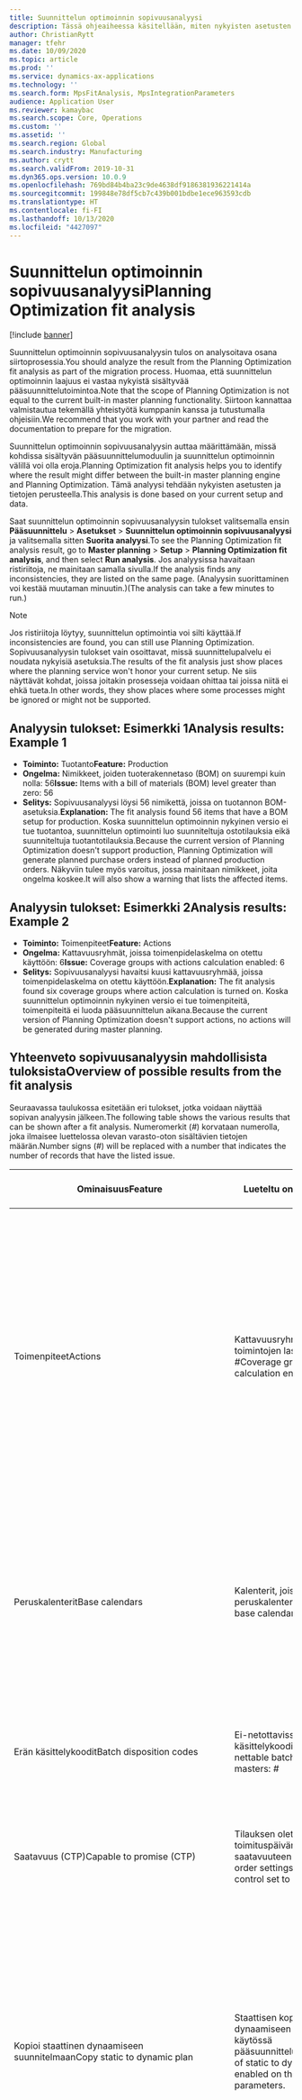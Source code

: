 ```yaml
---
title: Suunnittelun optimoinnin sopivuusanalyysi
description: Tässä ohjeaiheessa käsitellään, miten nykyisten asetusten ja tietojen yhteensopivuus suunnittelun optimointitoiminnon ominaisuuksien kanssa varmistetaan.
author: ChristianRytt
manager: tfehr
ms.date: 10/09/2020
ms.topic: article
ms.prod: ''
ms.service: dynamics-ax-applications
ms.technology: ''
ms.search.form: MpsFitAnalysis, MpsIntegrationParameters
audience: Application User
ms.reviewer: kamaybac
ms.search.scope: Core, Operations
ms.custom: ''
ms.assetid: ''
ms.search.region: Global
ms.search.industry: Manufacturing
ms.author: crytt
ms.search.validFrom: 2019-10-31
ms.dyn365.ops.version: 10.0.9
ms.openlocfilehash: 769bd84b4ba23c9de4638df9186381936221414a
ms.sourcegitcommit: 199848e78df5cb7c439b001bdbe1ece963593cdb
ms.translationtype: HT
ms.contentlocale: fi-FI
ms.lasthandoff: 10/13/2020
ms.locfileid: "4427097"
---
```

# <a name="planning-optimization-fit-analysis"></a><span data-ttu-id="97bdf-103">Suunnittelun optimoinnin sopivuusanalyysi</span><span class="sxs-lookup"><span data-stu-id="97bdf-103">Planning Optimization fit analysis</span></span>

[!include [banner](../../includes/banner.md)]

<span data-ttu-id="97bdf-104">Suunnittelun optimoinnin sopivuusanalyysin tulos on analysoitava osana siirtoprosessia.</span><span class="sxs-lookup"><span data-stu-id="97bdf-104">You should analyze the result from the Planning Optimization fit analysis as part of the migration process.</span></span> <span data-ttu-id="97bdf-105">Huomaa, että suunnittelun optimoinnin laajuus ei vastaa nykyistä sisältyvää pääsuunnittelutoimintoa.</span><span class="sxs-lookup"><span data-stu-id="97bdf-105">Note that the scope of Planning Optimization is not equal to the current built-in master planning functionality.</span></span> <span data-ttu-id="97bdf-106">Siirtoon kannattaa valmistautua tekemällä yhteistyötä kumppanin kanssa ja tutustumalla ohjeisiin.</span><span class="sxs-lookup"><span data-stu-id="97bdf-106">We recommend that you work with your partner and read the documentation to prepare for the migration.</span></span> 

<span data-ttu-id="97bdf-107">Suunnittelun optimoinnin sopivuusanalyysin auttaa määrittämään, missä kohdissa sisältyvän pääsuunnittelumoduulin ja suunnittelun optimoinnin välillä voi olla eroja.</span><span class="sxs-lookup"><span data-stu-id="97bdf-107">Planning Optimization fit analysis helps you to identify where the result might differ between the built-in master planning engine and Planning Optimization.</span></span> <span data-ttu-id="97bdf-108">Tämä analyysi tehdään nykyisten asetusten ja tietojen perusteella.</span><span class="sxs-lookup"><span data-stu-id="97bdf-108">This analysis is done based on your current setup and data.</span></span> 

<span data-ttu-id="97bdf-109">Saat suunnittelun optimoinnin sopivuusanalyysin tulokset valitsemalla ensin **Pääsuunnittelu** \> **Asetukset** \> **Suunnittelun optimoinnin sopivuusanalyysi** ja valitsemalla sitten **Suorita analyysi**.</span><span class="sxs-lookup"><span data-stu-id="97bdf-109">To see the Planning Optimization fit analysis result, go to **Master planning** \> **Setup** \> **Planning Optimization fit analysis**, and then select **Run analysis**.</span></span> <span data-ttu-id="97bdf-110">Jos analyysissa havaitaan ristiriitoja, ne mainitaan samalla sivulla.</span><span class="sxs-lookup"><span data-stu-id="97bdf-110">If the analysis finds any inconsistencies, they are listed on the same page.</span></span> <span data-ttu-id="97bdf-111">(Analyysin suorittaminen voi kestää muutaman minuutin.)</span><span class="sxs-lookup"><span data-stu-id="97bdf-111">(The analysis can take a few minutes to run.)</span></span>

> [!NOTE]
> <span data-ttu-id="97bdf-112">Jos ristiriitoja löytyy, suunnittelun optimointia voi silti käyttää.</span><span class="sxs-lookup"><span data-stu-id="97bdf-112">If inconsistencies are found, you can still use Planning Optimization.</span></span> <span data-ttu-id="97bdf-113">Sopivuusanalyysin tulokset vain osoittavat, missä suunnittelupalvelu ei noudata nykyisiä asetuksia.</span><span class="sxs-lookup"><span data-stu-id="97bdf-113">The results of the fit analysis just show places where the planning service won't honor your current setup.</span></span> <span data-ttu-id="97bdf-114">Ne siis näyttävät kohdat, joissa joitakin prosesseja voidaan ohittaa tai joissa niitä ei ehkä tueta.</span><span class="sxs-lookup"><span data-stu-id="97bdf-114">In other words, they show places where some processes might be ignored or might not be supported.</span></span>

## <a name="analysis-results-example-1"></a><span data-ttu-id="97bdf-115">Analyysin tulokset: Esimerkki 1</span><span class="sxs-lookup"><span data-stu-id="97bdf-115">Analysis results: Example 1</span></span>

- <span data-ttu-id="97bdf-116">**Toiminto:** Tuotanto</span><span class="sxs-lookup"><span data-stu-id="97bdf-116">**Feature:** Production</span></span>
- <span data-ttu-id="97bdf-117">**Ongelma:** Nimikkeet, joiden tuoterakennetaso (BOM) on suurempi kuin nolla: 56</span><span class="sxs-lookup"><span data-stu-id="97bdf-117">**Issue:** Items with a bill of materials (BOM) level greater than zero: 56</span></span>
- <span data-ttu-id="97bdf-118">**Selitys:** Sopivuusanalyysi löysi 56 nimikettä, joissa on tuotannon BOM-asetuksia.</span><span class="sxs-lookup"><span data-stu-id="97bdf-118">**Explanation:** The fit analysis found 56 items that have a BOM setup for production.</span></span> <span data-ttu-id="97bdf-119">Koska suunnittelun optimoinnin nykyinen versio ei tue tuotantoa, suunnittelun optimointi luo suunniteltuja ostotilauksia eikä suunniteltuja tuotantotilauksia.</span><span class="sxs-lookup"><span data-stu-id="97bdf-119">Because the current version of Planning Optimization doesn't support production, Planning Optimization will generate planned purchase orders instead of planned production orders.</span></span> <span data-ttu-id="97bdf-120">Näkyviin tulee myös varoitus, jossa mainitaan nimikkeet, joita ongelma koskee.</span><span class="sxs-lookup"><span data-stu-id="97bdf-120">It will also show a warning that lists the affected items.</span></span>

## <a name="analysis-results-example-2"></a><span data-ttu-id="97bdf-121">Analyysin tulokset: Esimerkki 2</span><span class="sxs-lookup"><span data-stu-id="97bdf-121">Analysis results: Example 2</span></span>

- <span data-ttu-id="97bdf-122">**Toiminto:** Toimenpiteet</span><span class="sxs-lookup"><span data-stu-id="97bdf-122">**Feature:** Actions</span></span>
- <span data-ttu-id="97bdf-123">**Ongelma:** Kattavuusryhmät, joissa toimenpidelaskelma on otettu käyttöön: 6</span><span class="sxs-lookup"><span data-stu-id="97bdf-123">**Issue:** Coverage groups with actions calculation enabled: 6</span></span>
- <span data-ttu-id="97bdf-124">**Selitys:** Sopivuusanalyysi havaitsi kuusi kattavuusryhmää, joissa toimenpidelaskelma on otettu käyttöön.</span><span class="sxs-lookup"><span data-stu-id="97bdf-124">**Explanation:** The fit analysis found six coverage groups where action calculation is turned on.</span></span> <span data-ttu-id="97bdf-125">Koska suunnittelun optimoinnin nykyinen versio ei tue toimenpiteitä, toimenpiteitä ei luoda pääsuunnittelun aikana.</span><span class="sxs-lookup"><span data-stu-id="97bdf-125">Because the current version of Planning Optimization doesn't support actions, no actions will be generated during master planning.</span></span>

## <a name="overview-of-possible-results-from-the-fit-analysis"></a><span data-ttu-id="97bdf-126">Yhteenveto sopivuusanalyysin mahdollisista tuloksista</span><span class="sxs-lookup"><span data-stu-id="97bdf-126">Overview of possible results from the fit analysis</span></span>

<span data-ttu-id="97bdf-127">Seuraavassa taulukossa esitetään eri tulokset, jotka voidaan näyttää sopivan analyysin jälkeen.</span><span class="sxs-lookup"><span data-stu-id="97bdf-127">The following table shows the various results that can be shown after a fit analysis.</span></span> <span data-ttu-id="97bdf-128">Numeromerkit (_\#_) korvataan numerolla, joka ilmaisee luettelossa olevan varasto-oton sisältävien tietojen määrän.</span><span class="sxs-lookup"><span data-stu-id="97bdf-128">Number signs (_\#_) will be replaced with a number that indicates the number of records that have the listed issue.</span></span>

| <span data-ttu-id="97bdf-129">Ominaisuus</span><span class="sxs-lookup"><span data-stu-id="97bdf-129">Feature</span></span> | <span data-ttu-id="97bdf-130">Lueteltu ongelma</span><span class="sxs-lookup"><span data-stu-id="97bdf-130">Listed issue</span></span> | <span data-ttu-id="97bdf-131">Selitys</span><span class="sxs-lookup"><span data-stu-id="97bdf-131">Explanation</span></span> | <span data-ttu-id="97bdf-132">Odotettu käytettävyys</span><span class="sxs-lookup"><span data-stu-id="97bdf-132">Expected availability</span></span> |
| --- | --- | --- | --- |
| <span data-ttu-id="97bdf-133">Toimenpiteet</span><span class="sxs-lookup"><span data-stu-id="97bdf-133">Actions</span></span> | <span data-ttu-id="97bdf-134">Kattavuusryhmät, joissa toimintojen laskenta on käytössä: _\#_</span><span class="sxs-lookup"><span data-stu-id="97bdf-134">Coverage groups with Actions calculation enabled: _\#_</span></span> | <span data-ttu-id="97bdf-135">Tämä ominaisuus odottaa.</span><span class="sxs-lookup"><span data-stu-id="97bdf-135">This feature is pending.</span></span> <span data-ttu-id="97bdf-136">Tällä hetkellä toimintoja ei luoda pääsuunnittelun aikana, kun suunnittelun optimointi on käytössä riippumatta tästä asetuksesta.</span><span class="sxs-lookup"><span data-stu-id="97bdf-136">Currently, actions aren't generated during master planning when Planning Optimization is enabled, regardless of this setting.</span></span> <span data-ttu-id="97bdf-137">Toimenpiteiden pääasiallinen tarkoitus on ehdottaa muutoksia aiemmin luotuihin tilauksiin.</span><span class="sxs-lookup"><span data-stu-id="97bdf-137">The main purpose of actions is to suggest changes to existing orders.</span></span> <span data-ttu-id="97bdf-138">Arvioi, onko toimia käytetty aktiivisesti osana liiketoimintaprosessejasi vai ovatko tilauksiin liittyvät viivetiedot riittäviä.</span><span class="sxs-lookup"><span data-stu-id="97bdf-138">Evaluate if actions are actively applied as part of your business processes or if the delay information related to the orders is sufficient.</span></span> | <span data-ttu-id="97bdf-139">2021. lokakuuta</span><span class="sxs-lookup"><span data-stu-id="97bdf-139">October 2021</span></span> |
| <span data-ttu-id="97bdf-140">Peruskalenterit</span><span class="sxs-lookup"><span data-stu-id="97bdf-140">Base calendars</span></span> | <span data-ttu-id="97bdf-141">Kalenterit, joissa käytetään peruskalenteria: _\#_</span><span class="sxs-lookup"><span data-stu-id="97bdf-141">Calendars using base calendar: _\#_</span></span> | <span data-ttu-id="97bdf-142">Tämä ominaisuus odottaa.</span><span class="sxs-lookup"><span data-stu-id="97bdf-142">This feature is pending.</span></span> <span data-ttu-id="97bdf-143">Peruskalenteri ohitetaan sillä hetkellä, kun suunnittelun optimointi on käytössä.</span><span class="sxs-lookup"><span data-stu-id="97bdf-143">Currently, the base calendar is ignored when Planning Optimization is enabled.</span></span> <span data-ttu-id="97bdf-144">Arvioi, onko peruskalenteri tarpeen liiketoimintaprosessiesi kannalta vai riittääkö suora määritys kalentereissa.</span><span class="sxs-lookup"><span data-stu-id="97bdf-144">Evaluate if the base calendar is needed for your business processes or if direct setup in calendars is sufficient.</span></span> | <span data-ttu-id="97bdf-145">Huhtikuun 2021.</span><span class="sxs-lookup"><span data-stu-id="97bdf-145">April 2021</span></span> | 
| <span data-ttu-id="97bdf-146">Erän käsittelykoodit</span><span class="sxs-lookup"><span data-stu-id="97bdf-146">Batch disposition codes</span></span> | <span data-ttu-id="97bdf-147">Ei-netottavissa olevan erän käsittelykoodin päätiedot: _\#_</span><span class="sxs-lookup"><span data-stu-id="97bdf-147">Non-nettable batch disposition masters: _\#_</span></span> | <span data-ttu-id="97bdf-148">Tämä ominaisuus odottaa.</span><span class="sxs-lookup"><span data-stu-id="97bdf-148">This feature is pending.</span></span> <span data-ttu-id="97bdf-149">Tällä hetkellä erän käsittelykoodit ohitetaan, kun suunnittelun optimointi on otettu käyttöön.</span><span class="sxs-lookup"><span data-stu-id="97bdf-149">Currently, batch disposition codes are ignored when Planning Optimization is enabled.</span></span> | <span data-ttu-id="97bdf-150">2021. lokakuuta</span><span class="sxs-lookup"><span data-stu-id="97bdf-150">October 2021</span></span> |
| <span data-ttu-id="97bdf-151">Saatavuus (CTP)</span><span class="sxs-lookup"><span data-stu-id="97bdf-151">Capable to promise (CTP)</span></span> | <span data-ttu-id="97bdf-152">Tilauksen oletusasetukset, joiden toimituspäivämäärä on asetettu saatavuuteen (CTP): _\#_</span><span class="sxs-lookup"><span data-stu-id="97bdf-152">Default order settings with delivery date control set to CTP: _\#_</span></span> | <span data-ttu-id="97bdf-153">Tämä ominaisuus odottaa.</span><span class="sxs-lookup"><span data-stu-id="97bdf-153">This feature is pending.</span></span> <span data-ttu-id="97bdf-154">Tällä hetkellä CTP ohitetaan, kun suunnittelun optimointi on käytössä riippumatta tästä asetukseen.</span><span class="sxs-lookup"><span data-stu-id="97bdf-154">Currently, CTP is ignored when Planning Optimization is enabled, regardless of this setting.</span></span> | <span data-ttu-id="97bdf-155">2021. lokakuuta</span><span class="sxs-lookup"><span data-stu-id="97bdf-155">October 2021</span></span> |
| <span data-ttu-id="97bdf-156">Kopioi staattinen dynaamiseen suunnitelmaan</span><span class="sxs-lookup"><span data-stu-id="97bdf-156">Copy static to dynamic plan</span></span> | <span data-ttu-id="97bdf-157">Staattisen kopioiminen ja dynaamiseen suunnitelmaan on käytössä pääsuunnitteluparametreissa.</span><span class="sxs-lookup"><span data-stu-id="97bdf-157">Copy of static to dynamic plan is enabled on the master planning parameters.</span></span> | <span data-ttu-id="97bdf-158">Suunnittelun optimointi ei kopioi staattista suunnitelmaa dynaamiseen suunnitelmaan riippumatta tästä asetukseen.</span><span class="sxs-lookup"><span data-stu-id="97bdf-158">Planning Optimization doesn't copy the static plan to the dynamic plan, regardless of this setting.</span></span> <span data-ttu-id="97bdf-159">Yleensä tämä käsite ei ole yhtä merkityksellinen, koska suunnittelu optimointi tarjoaa nopeuden ja täydellisen uudistamisen.</span><span class="sxs-lookup"><span data-stu-id="97bdf-159">In general, this concept is less relevant because of the speed and complete regeneration that Planning Optimization provides.</span></span> <span data-ttu-id="97bdf-160">Jos käytössä on vähintään kaksi suunnitelmaa, pääsuunnittelu on käynnistettävä kunkin suunnitelman osalta.</span><span class="sxs-lookup"><span data-stu-id="97bdf-160">If two or more plans are used, master planning should be triggered for each plan.</span></span> | <span data-ttu-id="97bdf-161">2021. lokakuuta</span><span class="sxs-lookup"><span data-stu-id="97bdf-161">October 2021</span></span> |
| <span data-ttu-id="97bdf-162">Vahvistus</span><span class="sxs-lookup"><span data-stu-id="97bdf-162">Firming</span></span> | <span data-ttu-id="97bdf-163">Automaattisen vahvistuksen aikaraja ja kattavuusryhmiä määritetty: _\#_</span><span class="sxs-lookup"><span data-stu-id="97bdf-163">Coverage groups with auto firming time fence set: _\#_</span></span> | <span data-ttu-id="97bdf-164">Version 10.0.7 ja uudempien versioiden vahvistamista tuetaan erillisenä kiinteyttämiserätyönä, kun pääsuunnittelu on suoritettu (jos _suunnittelun optimoinnin automaattinen vahvistus_ -toiminto on otettu käyttöön [ominaisuuksien hallinnassa](../../../fin-ops-core/fin-ops/get-started/feature-management/feature-management-overview.md)).</span><span class="sxs-lookup"><span data-stu-id="97bdf-164">In version 10.0.7 and later, firming is supported as a separate firming batch job after master planning is completed (provided the _Auto-firming for Planning Optimization_ feature has been enabled in [feature management](../../../fin-ops-core/fin-ops/get-started/feature-management/feature-management-overview.md)).</span></span> <span data-ttu-id="97bdf-165">Huomaa, että suunnittelun optimoinnin automaattinen vahvistus perustuu tilauspäivämäärään (aloituspäivämäärä), ei tarvepäivämäärään (päättymispäivämäärä).</span><span class="sxs-lookup"><span data-stu-id="97bdf-165">Note that auto firming for Planning Optimization is based on the order date (start date), not the requirement date (end date).</span></span> <span data-ttu-id="97bdf-166">Näin varmistetaan, että suunniteltujen tilausten vahvistaminen tapahtuu ajallaan ilman, että läpimenoaikaa tarvitsee sisällyttää vahvistuksen aikarajakohtaan.</span><span class="sxs-lookup"><span data-stu-id="97bdf-166">This behavior ensures that firming of planned orders occurs in due time, without having to include lead time in the firming time fence.</span></span> | <span data-ttu-id="97bdf-167">Tuettu</span><span class="sxs-lookup"><span data-stu-id="97bdf-167">Supported</span></span> |
| <span data-ttu-id="97bdf-168">Vahvistus</span><span class="sxs-lookup"><span data-stu-id="97bdf-168">Firming</span></span> | <span data-ttu-id="97bdf-169">Automaattisen vahvistuksen määrittäminen ja nimikekattavuustietueet: _\#_</span><span class="sxs-lookup"><span data-stu-id="97bdf-169">Item coverage records with auto firming set: _\#_</span></span> | <span data-ttu-id="97bdf-170">Version 10.0.7 ja uudempien versioiden automaattista vahvistamista tuetaan erillisenä kiinteyttämiserätyönä, kun pääsuunnittelu on suoritettu (jos _suunnittelun optimoinnin automaattinen vahvistus_ -toiminto on otettu käyttöön [ominaisuuksien hallinnassa](../../../fin-ops-core/fin-ops/get-started/feature-management/feature-management-overview.md)).</span><span class="sxs-lookup"><span data-stu-id="97bdf-170">In version 10.0.7 and later, auto firming is supported as a separate firming batch job after master planning is completed (provided the _Auto-firming for Planning Optimization_ feature has been enabled in [feature management](../../../fin-ops-core/fin-ops/get-started/feature-management/feature-management-overview.md)).</span></span> <span data-ttu-id="97bdf-171">Huomaa, että suunnittelun optimoinnin automaattinen vahvistus perustuu tilauspäivämäärään (aloituspäivämäärä), ei tarvepäivämäärään (päättymispäivämäärä).</span><span class="sxs-lookup"><span data-stu-id="97bdf-171">Note that auto firming for Planning Optimization is based on the order date (start date), not the requirement date (end date).</span></span> <span data-ttu-id="97bdf-172">Näin varmistetaan, että suunniteltujen tilausten vahvistaminen tapahtuu ajallaan ilman, että läpimenoaikaa tarvitsee sisällyttää vahvistuksen aikarajakohtaan.</span><span class="sxs-lookup"><span data-stu-id="97bdf-172">This behavior ensures that firming of planned orders occurs in due time, without having to include lead time in the firming time fence.</span></span> | <span data-ttu-id="97bdf-173">Tuettu</span><span class="sxs-lookup"><span data-stu-id="97bdf-173">Supported</span></span> |
| <span data-ttu-id="97bdf-174">Vahvistus</span><span class="sxs-lookup"><span data-stu-id="97bdf-174">Firming</span></span> | <span data-ttu-id="97bdf-175">Määritä pääsuunnitelmat ja automaattinen vahvistus: _\#_</span><span class="sxs-lookup"><span data-stu-id="97bdf-175">Master plans with auto firming set: _\#_</span></span> | <span data-ttu-id="97bdf-176">Version 10.0.7 ja uudempien versioiden automaattista vahvistamista tuetaan erillisenä kiinteyttämiserätyönä, kun pääsuunnittelu on suoritettu (jos _suunnittelun optimoinnin automaattinen vahvistus_ -toiminto on otettu käyttöön [ominaisuuksien hallinnassa](../../../fin-ops-core/fin-ops/get-started/feature-management/feature-management-overview.md)).</span><span class="sxs-lookup"><span data-stu-id="97bdf-176">In version 10.0.7 and later, auto firming is supported as a separate firming batch job after master planning is completed (provided the _Auto-firming for Planning Optimization_ feature has been enabled in [feature management](../../../fin-ops-core/fin-ops/get-started/feature-management/feature-management-overview.md)).</span></span> <span data-ttu-id="97bdf-177">Huomaa, että suunnittelun optimoinnin automaattinen vahvistus perustuu tilauspäivämäärään (aloituspäivämäärä), ei tarvepäivämäärään (päättymispäivämäärä).</span><span class="sxs-lookup"><span data-stu-id="97bdf-177">Note that auto firming for Planning Optimization is based on the order date (start date), not the requirement date (end date).</span></span> <span data-ttu-id="97bdf-178">Näin varmistetaan, että suunniteltujen tilausten vahvistaminen tapahtuu ajallaan ilman, että läpimenoaikaa tarvitsee sisällyttää vahvistuksen aikarajakohtaan.</span><span class="sxs-lookup"><span data-stu-id="97bdf-178">This behavior ensures that firming of planned orders occurs in due time, without having to include lead time in the firming time fence.</span></span> | <span data-ttu-id="97bdf-179">Tuettu</span><span class="sxs-lookup"><span data-stu-id="97bdf-179">Supported</span></span> |
| <span data-ttu-id="97bdf-180">FitAnalysisPlanningItems</span><span class="sxs-lookup"><span data-stu-id="97bdf-180">FitAnalysisPlanningItems</span></span> | <span data-ttu-id="97bdf-181">Suunnittelunimikkeet: _\#_</span><span class="sxs-lookup"><span data-stu-id="97bdf-181">Planning Items: _\#_</span></span> | <span data-ttu-id="97bdf-182">Tämä ominaisuus odottaa.</span><span class="sxs-lookup"><span data-stu-id="97bdf-182">This feature is pending.</span></span> <span data-ttu-id="97bdf-183">Tällä hetkellä suunnittelunimikkeitä käsitellään tavallisten nimikkeiden tapaan, kun suunnittelun optimointi on käytössä.</span><span class="sxs-lookup"><span data-stu-id="97bdf-183">Currently, planning items are handled like regular items when Planning Optimization is enabled.</span></span> | <span data-ttu-id="97bdf-184">2021. lokakuuta</span><span class="sxs-lookup"><span data-stu-id="97bdf-184">October 2021</span></span> |
| <span data-ttu-id="97bdf-185">Ennuste</span><span class="sxs-lookup"><span data-stu-id="97bdf-185">Forecast</span></span> | <span data-ttu-id="97bdf-186">Kattavuusryhmät, joiden "sisällytetyt konsernitilaukset" ovat käytössä: _\#_</span><span class="sxs-lookup"><span data-stu-id="97bdf-186">Coverage groups with "Include intercompany orders" enabled: _\#_</span></span> | <span data-ttu-id="97bdf-187">Tämä ominaisuus odottaa.</span><span class="sxs-lookup"><span data-stu-id="97bdf-187">This feature is pending.</span></span> <span data-ttu-id="97bdf-188">Tällä hetkellä pääsuunnitteluun ei kuulu loppupään suunniteltua kysyntää, kun suunnittelun optimointi on käytössä riippumatta tästä asetuksesta.</span><span class="sxs-lookup"><span data-stu-id="97bdf-188">Currently, master planning doesn't include downstream planned demand when Planning Optimization is enabled, regardless of this setting.</span></span> <span data-ttu-id="97bdf-189">Huomaa, että vapautetut/vahvistetut tilaukset toimivat säännöllisesti konsernin sisäisissä toiminnoissa ja kattavat useimmat skenaariot.</span><span class="sxs-lookup"><span data-stu-id="97bdf-189">Note that released/firmed orders still work with the regular intercompany functionality and will cover most scenarios.</span></span> | <span data-ttu-id="97bdf-190">2020. lokakuuta</span><span class="sxs-lookup"><span data-stu-id="97bdf-190">October 2020</span></span> |
| <span data-ttu-id="97bdf-191">Ennuste</span><span class="sxs-lookup"><span data-stu-id="97bdf-191">Forecast</span></span> | <span data-ttu-id="97bdf-192">Kattavuusryhmät, joiden ennuste on "Pienennä ennustetta"-asetuksen arvoksi on määritetty eri arvo kuin "Tilaukset": _\#_</span><span class="sxs-lookup"><span data-stu-id="97bdf-192">Coverage groups with "Reduce forecast by" setting set to a value different than "Orders": _\#_</span></span> | <span data-ttu-id="97bdf-193">Oletusarvon mukaan suunnittelun optimointi käyttää tilauksille "Pienennä ennustetta" -asetusta tästä asetuksesta riippumatta.</span><span class="sxs-lookup"><span data-stu-id="97bdf-193">By default, Planning Optimization uses "Reduce forecast by" for orders, regardless of this setting.</span></span> | <span data-ttu-id="97bdf-194">marraskuu 2020</span><span class="sxs-lookup"><span data-stu-id="97bdf-194">November 2020</span></span> |
| <span data-ttu-id="97bdf-195">Ennuste</span><span class="sxs-lookup"><span data-stu-id="97bdf-195">Forecast</span></span> | <span data-ttu-id="97bdf-196">Ennustemallit, joissa osamalleja: _\#_</span><span class="sxs-lookup"><span data-stu-id="97bdf-196">Forecast models with sub models: _\#_</span></span> | <span data-ttu-id="97bdf-197">Tämä ominaisuus odottaa.</span><span class="sxs-lookup"><span data-stu-id="97bdf-197">This feature is pending.</span></span> <span data-ttu-id="97bdf-198">Tällä hetkellä alamalleja käyttäviä ennusteita ei tueta, kun suunnittelun optimointi on käytössä.</span><span class="sxs-lookup"><span data-stu-id="97bdf-198">Currently, forecasts that use sub-models aren't supported when Planning Optimization is enabled.</span></span> <span data-ttu-id="97bdf-199">Ne ohitetaan riippumatta tästä asetuksesta.</span><span class="sxs-lookup"><span data-stu-id="97bdf-199">They will be ignored, regardless of this setting.</span></span> | <span data-ttu-id="97bdf-200">Huhtikuun 2021.</span><span class="sxs-lookup"><span data-stu-id="97bdf-200">April 2021</span></span> |
| <span data-ttu-id="97bdf-201">Ennuste</span><span class="sxs-lookup"><span data-stu-id="97bdf-201">Forecast</span></span> | <span data-ttu-id="97bdf-202">Pääsuunnitelmat, joiden "sisältää tarjontaennusteen" -asetukset ovat käytössä: _\#_</span><span class="sxs-lookup"><span data-stu-id="97bdf-202">Master plans with "Include supply forecast" enabled: _\#_</span></span> | <span data-ttu-id="97bdf-203">Tämä ominaisuus odottaa.</span><span class="sxs-lookup"><span data-stu-id="97bdf-203">This feature is pending.</span></span> <span data-ttu-id="97bdf-204">Tällä hetkellä tarjontaennusteita ei tueta, kun suunnittelun optimointi on käytössä.</span><span class="sxs-lookup"><span data-stu-id="97bdf-204">Currently, supply forecasts aren't supported when Planning Optimization is enabled.</span></span> <span data-ttu-id="97bdf-205">Ne ohitetaan riippumatta tästä asetuksesta.</span><span class="sxs-lookup"><span data-stu-id="97bdf-205">They will be ignored, regardless of this setting.</span></span> | <span data-ttu-id="97bdf-206">2021. lokakuuta</span><span class="sxs-lookup"><span data-stu-id="97bdf-206">October 2021</span></span> |
| <span data-ttu-id="97bdf-207">Lukitusaikaraja</span><span class="sxs-lookup"><span data-stu-id="97bdf-207">Freeze time fence</span></span> | <span data-ttu-id="97bdf-208">Kattavuusryhmät, joissa on lukittu aikaraja määritetty: _\#_</span><span class="sxs-lookup"><span data-stu-id="97bdf-208">Coverage groups with freeze time fence set: _\#_</span></span> | <span data-ttu-id="97bdf-209">Jäädytysaikarajaa ei käytetä usein, eikä sitä ole vielä suunniteltu suunnitteluoptimointia varten.</span><span class="sxs-lookup"><span data-stu-id="97bdf-209">The freeze time fence isn't often used, and there are currently no plans to include it for Planning Optimization.</span></span> <span data-ttu-id="97bdf-210">Tällä hetkellä jäädytysaikarajan asetus ohitetaan, kun suunnittelun optimointi on käytössä riippumatta tästä asetuksesta.</span><span class="sxs-lookup"><span data-stu-id="97bdf-210">Currently, the freeze time fence setup is ignored when Planning Optimization is enabled, regardless of this setting.</span></span> | <span data-ttu-id="97bdf-211">Ei saatavilla</span><span class="sxs-lookup"><span data-stu-id="97bdf-211">N/A</span></span> |
| <span data-ttu-id="97bdf-212">Lukitusaikaraja</span><span class="sxs-lookup"><span data-stu-id="97bdf-212">Freeze time fence</span></span> | <span data-ttu-id="97bdf-213">Kohteen kattavuustietueet, joissa on lukittu aikaraja määritetty: _\#_</span><span class="sxs-lookup"><span data-stu-id="97bdf-213">Item coverage records with freeze time fence set: _\#_</span></span> | <span data-ttu-id="97bdf-214">Jäädytysaikarajaa ei käytetä usein, eikä sitä ole vielä suunniteltu suunnitteluoptimointia varten.</span><span class="sxs-lookup"><span data-stu-id="97bdf-214">The freeze time fence isn't often used, and there are currently no plans to include it for Planning Optimization.</span></span> <span data-ttu-id="97bdf-215">Tällä hetkellä jäädytysaikarajan asetus ohitetaan, kun suunnittelun optimointi on käytössä riippumatta tästä asetuksesta.</span><span class="sxs-lookup"><span data-stu-id="97bdf-215">Currently, the freeze time fence setup is ignored when Planning Optimization is enabled, regardless of this setting.</span></span> | <span data-ttu-id="97bdf-216">Ei saatavilla</span><span class="sxs-lookup"><span data-stu-id="97bdf-216">N/A</span></span> |
| <span data-ttu-id="97bdf-217">Lukitusaikaraja</span><span class="sxs-lookup"><span data-stu-id="97bdf-217">Freeze time fence</span></span> | <span data-ttu-id="97bdf-218">Pääsuunnitelmat, joissa on lukittu aikaraja määritetty: _\#_</span><span class="sxs-lookup"><span data-stu-id="97bdf-218">Master plans with freeze time fence set: _\#_</span></span> | <span data-ttu-id="97bdf-219">Jäädytysaikarajaa ei käytetä usein, eikä sitä ole vielä suunniteltu suunnitteluoptimointia varten.</span><span class="sxs-lookup"><span data-stu-id="97bdf-219">The freeze time fence isn't often used, and there are currently no plans to include it for Planning Optimization.</span></span> <span data-ttu-id="97bdf-220">Tällä hetkellä jäädytysaikarajan asetus ohitetaan, kun suunnittelun optimointi on käytössä riippumatta tästä asetuksesta.</span><span class="sxs-lookup"><span data-stu-id="97bdf-220">Currently, the freeze time fence setup is ignored when Planning Optimization is enabled, regardless of this setting.</span></span> | <span data-ttu-id="97bdf-221">Ei saatavilla</span><span class="sxs-lookup"><span data-stu-id="97bdf-221">N/A</span></span> |
| <span data-ttu-id="97bdf-222">Konsernin sisäinen</span><span class="sxs-lookup"><span data-stu-id="97bdf-222">Intercompany</span></span> | <span data-ttu-id="97bdf-223">Pääsuunnitelmat, mukaan lukien suunniteltu tuotantovirran kysyntä: _\#_</span><span class="sxs-lookup"><span data-stu-id="97bdf-223">Master plans including planned downstream demand: _\#_</span></span> | <span data-ttu-id="97bdf-224">Tämä ominaisuus odottaa.</span><span class="sxs-lookup"><span data-stu-id="97bdf-224">This feature is pending.</span></span> <span data-ttu-id="97bdf-225">Tällä hetkellä pääsuunnitteluun ei kuulu loppupään suunniteltua kysyntää, kun suunnittelun optimointi on käytössä riippumatta tästä asetuksesta.</span><span class="sxs-lookup"><span data-stu-id="97bdf-225">Currently, master planning doesn't include downstream planned demand when Planning Optimization is enabled, regardless of this setting.</span></span> <span data-ttu-id="97bdf-226">Huomaa, että vapautetut/vahvistetut tilaukset toimivat normaalisti konsernin sisäisissä toiminnoissa ja kattavat useimmat skenaariot.</span><span class="sxs-lookup"><span data-stu-id="97bdf-226">Note that released/firmed orders still work with the normal intercompany functionality and will cover most scenarios.</span></span> | <span data-ttu-id="97bdf-227">2020. lokakuuta</span><span class="sxs-lookup"><span data-stu-id="97bdf-227">October 2020</span></span> |
| <span data-ttu-id="97bdf-228">Kanban</span><span class="sxs-lookup"><span data-stu-id="97bdf-228">Kanban</span></span> | <span data-ttu-id="97bdf-229">Kohteen kattavuusrekisterit, joissa on suunniteltu tilaustyyppi kanban: _\#_</span><span class="sxs-lookup"><span data-stu-id="97bdf-229">Item coverage records with planned order type kanban: _\#_</span></span> | <span data-ttu-id="97bdf-230">Tämä ominaisuus odottaa.</span><span class="sxs-lookup"><span data-stu-id="97bdf-230">This feature is pending.</span></span> <span data-ttu-id="97bdf-231">Tällä hetkellä kanbaniin määritetty nimikekattavuus ohitetaan, kun suunnittelun optimointi on otettu käyttöön.</span><span class="sxs-lookup"><span data-stu-id="97bdf-231">Currently, item coverage that is set to kanban will be ignored when Planning Optimization is enabled.</span></span> <span data-ttu-id="97bdf-232">Kanban-suunnitellun tilauksen tyyppi luo varoituksen pääsuunnittelun aikana, ja suunnitellut ostotilaukset luodaan kattamaan liittyvä kysyntä.</span><span class="sxs-lookup"><span data-stu-id="97bdf-232">The kanban planned order type will create a warning during master planning, and planned purchase orders will be created to cover the related demand.</span></span> | <span data-ttu-id="97bdf-233">2021. lokakuuta</span><span class="sxs-lookup"><span data-stu-id="97bdf-233">October 2021</span></span> |
| <span data-ttu-id="97bdf-234">Kanban</span><span class="sxs-lookup"><span data-stu-id="97bdf-234">Kanban</span></span> | <span data-ttu-id="97bdf-235">Nimikkeet, joiden oletusjärjestystyyppi on kanban: _\#_</span><span class="sxs-lookup"><span data-stu-id="97bdf-235">Items with default order type kanban: _\#_</span></span> | <span data-ttu-id="97bdf-236">Tällä hetkellä kanbaniin määritetty oletustilaustyyppi ohitetaan, kun suunnittelun optimointi on otettu käyttöön.</span><span class="sxs-lookup"><span data-stu-id="97bdf-236">Currently, a default order type that is set to kanban will be ignored when Planning Optimization is enabled.</span></span> <span data-ttu-id="97bdf-237">Kanban-oletuksen tilauksen tyyppi luo varoituksen pääsuunnittelun aikana, ja suunnitellut ostotilaukset luodaan kattamaan liittyvä kysyntä.</span><span class="sxs-lookup"><span data-stu-id="97bdf-237">The kanban default order type will create a warning during master planning, and planned purchase orders will be created to cover the related demand.</span></span> | <span data-ttu-id="97bdf-238">2021. lokakuuta</span><span class="sxs-lookup"><span data-stu-id="97bdf-238">October 2021</span></span> |
| <span data-ttu-id="97bdf-239">Tuotteen elinkaaren tila</span><span class="sxs-lookup"><span data-stu-id="97bdf-239">Product lifecycle state</span></span>   | <span data-ttu-id="97bdf-240">Tuotteen elinkaaren tilat eivät ole aktiivisia suunnittelulle: _\#_</span><span class="sxs-lookup"><span data-stu-id="97bdf-240">Product lifecycle states not active for planning: _\#_</span></span> | <span data-ttu-id="97bdf-241">Tämä on odottava ominaisuus.</span><span class="sxs-lookup"><span data-stu-id="97bdf-241">This is a pending feature.</span></span> <span data-ttu-id="97bdf-242">Tällä hetkellä tuotteen elinkaaren tila ohitetaan, kun suunnittelun optimointi on käytössä.</span><span class="sxs-lookup"><span data-stu-id="97bdf-242">Currently the Product lifecycle state is ignored with Planning Optimization enabled.</span></span> <span data-ttu-id="97bdf-243">Voit säätää suunnitelman tason tuotesuodatinta siten, että vältetään niiden tuotteiden sisällyttämistä, joiden suunnittelussa tuotteen elinkaaren tila on poistettu käytöstä.</span><span class="sxs-lookup"><span data-stu-id="97bdf-243">You can adjust the plan level product filter to avoid including products where product lifecycle state is disabled for planning.</span></span> | <span data-ttu-id="97bdf-244">marraskuu 2020</span><span class="sxs-lookup"><span data-stu-id="97bdf-244">November 2020</span></span> |
| <span data-ttu-id="97bdf-245">Tuotantoympäristö</span><span class="sxs-lookup"><span data-stu-id="97bdf-245">Production</span></span> | <span data-ttu-id="97bdf-246">Tuoterakennerivit, joilla on pyöristys tai useita asetuksia: _\#_</span><span class="sxs-lookup"><span data-stu-id="97bdf-246">BOM lines with rounding or multiple setup: _\#_</span></span> | <span data-ttu-id="97bdf-247">Tämä ominaisuus odottaa.</span><span class="sxs-lookup"><span data-stu-id="97bdf-247">This feature is pending.</span></span> <span data-ttu-id="97bdf-248">Tällä hetkellä pyöristystä ja useita asetuksia ei oteta huomioon tuoterakenneriveillä, kun suunnittelun optimointi on käytössä riippumatta tästä asetukseen liittyvästä asetuksesta.</span><span class="sxs-lookup"><span data-stu-id="97bdf-248">Currently, rounding and multiple setups are ignored on BOM lines when Planning Optimization is enabled, regardless of this setting.</span></span> | <span data-ttu-id="97bdf-249">Huhtikuun 2021.</span><span class="sxs-lookup"><span data-stu-id="97bdf-249">April 2021</span></span> |
| <span data-ttu-id="97bdf-250">Tuotantoympäristö</span><span class="sxs-lookup"><span data-stu-id="97bdf-250">Production</span></span> | <span data-ttu-id="97bdf-251">Tuoterakenteen/kaavan rivit, joilla on kaavan mittaus: _\#_</span><span class="sxs-lookup"><span data-stu-id="97bdf-251">BOM/formula lines with formula measurement: _\#_</span></span> | <span data-ttu-id="97bdf-252">Tämä ominaisuus odottaa.</span><span class="sxs-lookup"><span data-stu-id="97bdf-252">This feature is pending.</span></span> <span data-ttu-id="97bdf-253">Tällä hetkellä kaavan mittaa ei oteta huomioon tuoterakenneriveillä ja kaavassa, kun suunnittelun optimointi on käytössä riippumatta tästä asetukseen liittyvästä asetuksesta.</span><span class="sxs-lookup"><span data-stu-id="97bdf-253">Currently, formula measurement is ignored on BOM and formula lines when Planning Optimization is enabled, regardless of this setting.</span></span> | <span data-ttu-id="97bdf-254">2021. lokakuuta</span><span class="sxs-lookup"><span data-stu-id="97bdf-254">October 2021</span></span> |
| <span data-ttu-id="97bdf-255">Tuotantoympäristö</span><span class="sxs-lookup"><span data-stu-id="97bdf-255">Production</span></span> | <span data-ttu-id="97bdf-256">Tuoterakenteen/kaavan rivit, joilla käytetään nimikkeen korvausta (suunnitteluryhmät): _\#_</span><span class="sxs-lookup"><span data-stu-id="97bdf-256">BOM/formula lines with item substitution (plan groups): _\#_</span></span> | <span data-ttu-id="97bdf-257">Tämä ominaisuus odottaa.</span><span class="sxs-lookup"><span data-stu-id="97bdf-257">This feature is pending.</span></span> <span data-ttu-id="97bdf-258">Tällä hetkellä nimikkeen korvausta (suunnitteluryhmät) ei oteta huomioon tuoterakenneriveillä ja kaavassa, kun suunnittelun optimointi on käytössä riippumatta tästä asetukseen liittyvästä asetuksesta.</span><span class="sxs-lookup"><span data-stu-id="97bdf-258">Currently, item substitution (plan groups) is ignored on BOM and formula lines when Planning Optimization is enabled, regardless of this setting.</span></span> | <span data-ttu-id="97bdf-259">2021. lokakuuta</span><span class="sxs-lookup"><span data-stu-id="97bdf-259">October 2021</span></span> |
| <span data-ttu-id="97bdf-260">Tuotantoympäristö</span><span class="sxs-lookup"><span data-stu-id="97bdf-260">Production</span></span> | <span data-ttu-id="97bdf-261">Tuoterakenteen/kaavan rivit, joilla on negatiivinen määrä: _\#_</span><span class="sxs-lookup"><span data-stu-id="97bdf-261">BOM/formula lines with negative quantity: _\#_</span></span> | <span data-ttu-id="97bdf-262">Tämä ominaisuus odottaa.</span><span class="sxs-lookup"><span data-stu-id="97bdf-262">This feature is pending.</span></span> <span data-ttu-id="97bdf-263">Tuoterakenne- ja kaavarivit, joilla on negatiivinen määrä, sisällytetään määrään 0 (nolla), ja järjestelmä antaa varoituksen, kun suunnittelun optimointi on otettu käyttöön.</span><span class="sxs-lookup"><span data-stu-id="97bdf-263">BOM and formula lines that have negative quantity will be included with a quantity of 0 (zero) and a warning will be issued when Planning Optimization is enabled.</span></span> <span data-ttu-id="97bdf-264">Päivitä päätiedot ja varoitusten välttämiseksi.</span><span class="sxs-lookup"><span data-stu-id="97bdf-264">Update master data to avoid warnings.</span></span> | <span data-ttu-id="97bdf-265">2021. lokakuuta</span><span class="sxs-lookup"><span data-stu-id="97bdf-265">October 2021</span></span> |
| <span data-ttu-id="97bdf-266">Tuotantoympäristö</span><span class="sxs-lookup"><span data-stu-id="97bdf-266">Production</span></span> | <span data-ttu-id="97bdf-267">Tuoterakenteen/kaavan rivit, joilla käytetään resurssin kulutusta: _\#_</span><span class="sxs-lookup"><span data-stu-id="97bdf-267">BOM/formula lines with resource consumption: _\#_</span></span> | <span data-ttu-id="97bdf-268">Tämä ominaisuus odottaa.</span><span class="sxs-lookup"><span data-stu-id="97bdf-268">This feature is pending.</span></span> <span data-ttu-id="97bdf-269">Tällä hetkellä resurssien kulutusta käyttävät tuoterakenne- ja kaavarivit ohitetaan, kun suunnittelun optimointi on käytössä.</span><span class="sxs-lookup"><span data-stu-id="97bdf-269">Currently, BOM and formula lines that have resource consumption are ignored when Planning Optimization is enabled.</span></span> <span data-ttu-id="97bdf-270">Kun tätä toimintoa tuetaan, materiaalitarve määritetään tuotannon alkamispäivälle.</span><span class="sxs-lookup"><span data-stu-id="97bdf-270">When this feature is supported, the material requirement will be set to the production start date.</span></span> <span data-ttu-id="97bdf-271">Ennen tämän toiminnon tukemista tarpeita ei luoda sellaisille materiaaleille, jotka on merkitty resurssinkäyttömerkinnällä.</span><span class="sxs-lookup"><span data-stu-id="97bdf-271">Until this feature is supported, requirements will not be generated for materials that are marked with a resource consumption flag.</span></span> | <span data-ttu-id="97bdf-272">Huhtikuun 2021.</span><span class="sxs-lookup"><span data-stu-id="97bdf-272">April 2021</span></span> |
| <span data-ttu-id="97bdf-273">Tuotantoympäristö</span><span class="sxs-lookup"><span data-stu-id="97bdf-273">Production</span></span> | <span data-ttu-id="97bdf-274">Tuoterakenteen/kaavan rivit, joilla käytetään vaiheittaista kulutusta: _\#_</span><span class="sxs-lookup"><span data-stu-id="97bdf-274">BOM/formula lines with step consumption: _\#_</span></span> | <span data-ttu-id="97bdf-275">Tämä ominaisuus odottaa.</span><span class="sxs-lookup"><span data-stu-id="97bdf-275">This feature is pending.</span></span> <span data-ttu-id="97bdf-276">Tällä hetkellä vaiheenkulutusta ei oteta huomioon, kun tuoterakenne- ja kaavarivit ohitetaan, kun suunnittelun optimointi on käytössä.</span><span class="sxs-lookup"><span data-stu-id="97bdf-276">Currently, step consumption is ignored on BOM and formula lines when Planning Optimization is enabled.</span></span> | <span data-ttu-id="97bdf-277">2021. lokakuuta</span><span class="sxs-lookup"><span data-stu-id="97bdf-277">October 2021</span></span> |
| <span data-ttu-id="97bdf-278">Tuotantoympäristö</span><span class="sxs-lookup"><span data-stu-id="97bdf-278">Production</span></span> | <span data-ttu-id="97bdf-279">Tuoterakenteet, joille on määritetty vakiohävikki tai muuttuva hävikki: _\#_</span><span class="sxs-lookup"><span data-stu-id="97bdf-279">BOMs with constant scrap or variable scrap defined: _\#_</span></span> | <span data-ttu-id="97bdf-280">Tämä ominaisuus odottaa.</span><span class="sxs-lookup"><span data-stu-id="97bdf-280">This feature is pending.</span></span> <span data-ttu-id="97bdf-281">Tällä hetkellä tuoterakenteissa määritetyt vakiohävikki ja muuttuva hävikki ohitetaan, kun suunnittelun optimointi on käytössä.</span><span class="sxs-lookup"><span data-stu-id="97bdf-281">Currently, constant scrap and variable scrap that are defined on BOMs are ignored when Planning Optimization is enabled.</span></span> | <span data-ttu-id="97bdf-282">2021. lokakuuta</span><span class="sxs-lookup"><span data-stu-id="97bdf-282">October 2021</span></span> |
| <span data-ttu-id="97bdf-283">Tuotantoympäristö</span><span class="sxs-lookup"><span data-stu-id="97bdf-283">Production</span></span> | <span data-ttu-id="97bdf-284">Tuoterakenteet, joissa käytetään alihankintaa: _\#_</span><span class="sxs-lookup"><span data-stu-id="97bdf-284">BOMs with subcontracting: _\#_</span></span> | <span data-ttu-id="97bdf-285">Tämä ominaisuus odottaa.</span><span class="sxs-lookup"><span data-stu-id="97bdf-285">This feature is pending.</span></span> <span data-ttu-id="97bdf-286">Tällä hetkellä alihankinta-asetus ohitetaan tuoterakenteissa, kun suunnittelun optimointi on käytössä riippumatta tästä asetuksesta.</span><span class="sxs-lookup"><span data-stu-id="97bdf-286">Currently, the subcontracting setup on BOMs is ignored when Planning Optimization is enabled, regardless of this setting.</span></span> | <span data-ttu-id="97bdf-287">2021. lokakuuta</span><span class="sxs-lookup"><span data-stu-id="97bdf-287">October 2021</span></span> |
| <span data-ttu-id="97bdf-288">Tuotantoympäristö</span><span class="sxs-lookup"><span data-stu-id="97bdf-288">Production</span></span> | <span data-ttu-id="97bdf-289">Tuoterakenteet ilman sivustoa: _\#_</span><span class="sxs-lookup"><span data-stu-id="97bdf-289">BOMs without a site: _\#_</span></span> | <span data-ttu-id="97bdf-290">Tämä ominaisuus odottaa.</span><span class="sxs-lookup"><span data-stu-id="97bdf-290">This feature is pending.</span></span> <span data-ttu-id="97bdf-291">Tällä hetkellä tuoterakenteet ilman sivustoa ohitetaan, kun suunnittelun optimointi on otettu käyttöön.</span><span class="sxs-lookup"><span data-stu-id="97bdf-291">Currently, BOMs without a site are ignored when Planning Optimization is enabled.</span></span> | <span data-ttu-id="97bdf-292">2020. lokakuuta</span><span class="sxs-lookup"><span data-stu-id="97bdf-292">October 2020</span></span> |
| <span data-ttu-id="97bdf-293">Tuotantoympäristö</span><span class="sxs-lookup"><span data-stu-id="97bdf-293">Production</span></span> | <span data-ttu-id="97bdf-294">Kysyntä tietyillä määritetyillä tuoterakenne- tai reititysvaatimuksilla: _\#_</span><span class="sxs-lookup"><span data-stu-id="97bdf-294">Demand with specific BOM or route requirements defined: _\#_</span></span> | <span data-ttu-id="97bdf-295">Tämä ominaisuus odottaa.</span><span class="sxs-lookup"><span data-stu-id="97bdf-295">This feature is pending.</span></span> <span data-ttu-id="97bdf-296">Tällä hetkellä kysyntään määritetyt tuoterakenne- tai reititysvaatimukset (kuten alituoterakenne tai myyntitilauksen alireititys) ohitetaan, kun suunnittelun optimointi on otettu käyttöön.</span><span class="sxs-lookup"><span data-stu-id="97bdf-296">Currently, the specific BOM or route requirements that are defined on the demand (such as a sub-BOM or sub-route on a sales order) are ignored when Planning Optimization is enabled.</span></span> <span data-ttu-id="97bdf-297">Vakiotuoterakennetta tai -reittiä käytetään tähän asetukseen katsomatta.</span><span class="sxs-lookup"><span data-stu-id="97bdf-297">The standard BOM or route will be used, regardless of this setting.</span></span> | <span data-ttu-id="97bdf-298">2021. lokakuuta</span><span class="sxs-lookup"><span data-stu-id="97bdf-298">October 2021</span></span> |
| <span data-ttu-id="97bdf-299">Tuotantoympäristö</span><span class="sxs-lookup"><span data-stu-id="97bdf-299">Production</span></span> | <span data-ttu-id="97bdf-300">Kaavan versiot, joissa on oheis-/sivutuotteita: _\#_</span><span class="sxs-lookup"><span data-stu-id="97bdf-300">Formula versions with Co/By products: _\#_</span></span> | <span data-ttu-id="97bdf-301">Tämä ominaisuus odottaa.</span><span class="sxs-lookup"><span data-stu-id="97bdf-301">This feature is pending.</span></span> <span data-ttu-id="97bdf-302">Tällä hetkellä kaavaversioon liittyvät oheistuotteet ja sivutuotteet ohitetaan, kun suunnittelun optimointi on käytössä.</span><span class="sxs-lookup"><span data-stu-id="97bdf-302">Currently, co-products and by-products that are associated with the formula version are ignored when Planning Optimization is enabled.</span></span> | <span data-ttu-id="97bdf-303">2021. lokakuuta</span><span class="sxs-lookup"><span data-stu-id="97bdf-303">October 2021</span></span> |
| <span data-ttu-id="97bdf-304">Tuotantoympäristö</span><span class="sxs-lookup"><span data-stu-id="97bdf-304">Production</span></span> | <span data-ttu-id="97bdf-305">Kaavan versiot ja saanto: _\#_</span><span class="sxs-lookup"><span data-stu-id="97bdf-305">Formula versions with Yield: _\#_</span></span> | <span data-ttu-id="97bdf-306">Tämä ominaisuus odottaa.</span><span class="sxs-lookup"><span data-stu-id="97bdf-306">This feature is pending.</span></span> <span data-ttu-id="97bdf-307">Tällä hetkellä tuotto, joka liittyy kaavaversioon ohitetaan, kun suunnittelun optimointi on käytössä.</span><span class="sxs-lookup"><span data-stu-id="97bdf-307">Currently, yield that is associated with the formula version is ignored when Planning Optimization is enabled.</span></span> | <span data-ttu-id="97bdf-308">2021. lokakuuta</span><span class="sxs-lookup"><span data-stu-id="97bdf-308">October 2021</span></span> |
| <span data-ttu-id="97bdf-309">Tuotantoympäristö</span><span class="sxs-lookup"><span data-stu-id="97bdf-309">Production</span></span> | <span data-ttu-id="97bdf-310">Suunnitelmat, joissa käytetään järjestystä: _\#_</span><span class="sxs-lookup"><span data-stu-id="97bdf-310">Plans including sequencing: _\#_</span></span> | <span data-ttu-id="97bdf-311">Tämä ominaisuus odottaa.</span><span class="sxs-lookup"><span data-stu-id="97bdf-311">This feature is pending.</span></span> <span data-ttu-id="97bdf-312">Tällä hetkellä järjestys ohitetaan, kun suunnittelun optimointi on käytössä riippumatta tästä asetukseen.</span><span class="sxs-lookup"><span data-stu-id="97bdf-312">Currently, sequencing is ignored when Planning Optimization is enabled, regardless of this setting.</span></span> | <span data-ttu-id="97bdf-313">2021. lokakuuta</span><span class="sxs-lookup"><span data-stu-id="97bdf-313">October 2021</span></span> |
| <span data-ttu-id="97bdf-314">Tuotantoympäristö</span><span class="sxs-lookup"><span data-stu-id="97bdf-314">Production</span></span> | <span data-ttu-id="97bdf-315">Aloittamattomat vapautetut tuotantotilaukset, joiden aikataulutettu aloitus on ennen kuluvaa päivää: _\#_</span><span class="sxs-lookup"><span data-stu-id="97bdf-315">Released production orders that are not started, where scheduled start is earlier than today: _\#_</span></span> | <span data-ttu-id="97bdf-316">Tämä ominaisuus odottaa.</span><span class="sxs-lookup"><span data-stu-id="97bdf-316">This feature is pending.</span></span> <span data-ttu-id="97bdf-317">Jos tuotantotilaus tällä hetkellä viivästyy, pääsuunnittelu olettaa, että se valmistuu saman päivän aikana.</span><span class="sxs-lookup"><span data-stu-id="97bdf-317">Currently, if a production order is delayed, then master planning will assume that it will be completed today.</span></span> <span data-ttu-id="97bdf-318">Tällä on merkitystä vapautetuille tuotantotilauksille, joiden toimituspäivä on menneisyydessä mutta joita ei ole vielä saatu valmiiksi.</span><span class="sxs-lookup"><span data-stu-id="97bdf-318">This is relevant for released production orders where a delivery date is in the past, but it has not been completed yet.</span></span> | <span data-ttu-id="97bdf-319">2021. lokakuuta</span><span class="sxs-lookup"><span data-stu-id="97bdf-319">October 2021</span></span> |
| <span data-ttu-id="97bdf-320">Tuotantoympäristö</span><span class="sxs-lookup"><span data-stu-id="97bdf-320">Production</span></span> | <span data-ttu-id="97bdf-321">Aikataulutetut resurssit, joilla on rajallinen kapasiteetti: _\#_</span><span class="sxs-lookup"><span data-stu-id="97bdf-321">Resources scheduled with finite capacity: _\#_</span></span> | <span data-ttu-id="97bdf-322">Tämä ominaisuus odottaa.</span><span class="sxs-lookup"><span data-stu-id="97bdf-322">This feature is pending.</span></span> <span data-ttu-id="97bdf-323">Tällä hetkellä rajallisella kapasiteetilla ajoitetut resurssit ohitetaan, kun suunnittelun optimointi on käytössä.</span><span class="sxs-lookup"><span data-stu-id="97bdf-323">Currently, resources that are scheduled with finite capacity are ignored when Planning Optimization is enabled.</span></span> <span data-ttu-id="97bdf-324">Ajoittaminen tapahtuu tuotteen oletusläpimenoajan perusteella.</span><span class="sxs-lookup"><span data-stu-id="97bdf-324">Scheduling is done based on the default lead time from the product.</span></span> | <span data-ttu-id="97bdf-325">Huhtikuun 2021.</span><span class="sxs-lookup"><span data-stu-id="97bdf-325">April 2021</span></span> |
| <span data-ttu-id="97bdf-326">Tuotantoympäristö</span><span class="sxs-lookup"><span data-stu-id="97bdf-326">Production</span></span> | <span data-ttu-id="97bdf-327">Suunnittelussa käytetyt reitit: _\#_</span><span class="sxs-lookup"><span data-stu-id="97bdf-327">Routes used in planning: _\#_</span></span> | <span data-ttu-id="97bdf-328">Tämä ominaisuus odottaa.</span><span class="sxs-lookup"><span data-stu-id="97bdf-328">This feature is pending.</span></span> <span data-ttu-id="97bdf-329">Tällä hetkellä reitit ohitetaan, kun suunnittelun optimointi on otettu käyttöön.</span><span class="sxs-lookup"><span data-stu-id="97bdf-329">Currently, routes are ignored when Planning Optimization is enabled.</span></span> <span data-ttu-id="97bdf-330">Käytetään tuotteen oletusläpimenoaikaa.</span><span class="sxs-lookup"><span data-stu-id="97bdf-330">The default lead time from the product is used.</span></span> | <span data-ttu-id="97bdf-331">Huhtikuun 2021.</span><span class="sxs-lookup"><span data-stu-id="97bdf-331">April 2021</span></span> |
| <span data-ttu-id="97bdf-332">Tuotantoympäristö</span><span class="sxs-lookup"><span data-stu-id="97bdf-332">Production</span></span> | <span data-ttu-id="97bdf-333">Hajotusta käyttävä myyntirivin varaus: _\#_</span><span class="sxs-lookup"><span data-stu-id="97bdf-333">Sales line reservation using explosion: _\#_</span></span> | <span data-ttu-id="97bdf-334">Hajotustoimintoa käyttävä myyntirivin varaus ei ole tuettu, kun suunnittelun optimointi on käytössä.</span><span class="sxs-lookup"><span data-stu-id="97bdf-334">Sales line reservation that uses explosion isn't supported when Planning Optimization is enabled.</span></span> | <span data-ttu-id="97bdf-335">2021. lokakuuta</span><span class="sxs-lookup"><span data-stu-id="97bdf-335">October 2021</span></span> |
| <span data-ttu-id="97bdf-336">Tuotantoympäristö</span><span class="sxs-lookup"><span data-stu-id="97bdf-336">Production</span></span> | <span data-ttu-id="97bdf-337">Aikataulutus tuotantotilausten hajotuksen kanssa: _\#_</span><span class="sxs-lookup"><span data-stu-id="97bdf-337">Scheduling with explosion of production orders: _\#_</span></span> | <span data-ttu-id="97bdf-338">Aikataulu, joka käyttää tuotantotilausten räjähdystä ei ole tuettu, kun suunnittelun optimointi on käytössä.</span><span class="sxs-lookup"><span data-stu-id="97bdf-338">Scheduling that uses explosion of production orders isn't supported when Planning Optimization is enabled.</span></span> <span data-ttu-id="97bdf-339">Tuotantotilaukset voidaan ajoittaa yksitellen.</span><span class="sxs-lookup"><span data-stu-id="97bdf-339">Production orders can be scheduled individually.</span></span> | <span data-ttu-id="97bdf-340">2021. lokakuuta</span><span class="sxs-lookup"><span data-stu-id="97bdf-340">October 2021</span></span> |
| <span data-ttu-id="97bdf-341">Tarjouspyyntö</span><span class="sxs-lookup"><span data-stu-id="97bdf-341">Request for quotations</span></span> | <span data-ttu-id="97bdf-342">Pääsuunnitelmat ja tarjouspyyntö käytössä: _\#_</span><span class="sxs-lookup"><span data-stu-id="97bdf-342">Master plans with request for quotations enabled: _\#_</span></span> | <span data-ttu-id="97bdf-343">Tämä ominaisuus odottaa.</span><span class="sxs-lookup"><span data-stu-id="97bdf-343">This feature is pending.</span></span> <span data-ttu-id="97bdf-344">Tällä hetkellä tarjouspyyntöjä (RFQs) ei pidetä vaatimuksina, kun suunnittelun optimointi on otettu käyttöön.</span><span class="sxs-lookup"><span data-stu-id="97bdf-344">Currently, requests for quotation (RFQs) aren't considered as demand when Planning Optimization is enabled.</span></span> <span data-ttu-id="97bdf-345">Ne ohitetaan riippumatta tästä asetuksesta.</span><span class="sxs-lookup"><span data-stu-id="97bdf-345">They will be ignored, regardless of this setting.</span></span> | <span data-ttu-id="97bdf-346">2021. lokakuuta</span><span class="sxs-lookup"><span data-stu-id="97bdf-346">October 2021</span></span> |
| <span data-ttu-id="97bdf-347">Ehdotukset</span><span class="sxs-lookup"><span data-stu-id="97bdf-347">Requisitions</span></span> | <span data-ttu-id="97bdf-348">Pääsuunnitelmat, joissa ehdotukset on otettu käyttöön: _\#_</span><span class="sxs-lookup"><span data-stu-id="97bdf-348">Master plans with requisitions enabled: _\#_</span></span> | <span data-ttu-id="97bdf-349">Tämä ominaisuus odottaa.</span><span class="sxs-lookup"><span data-stu-id="97bdf-349">This feature is pending.</span></span> <span data-ttu-id="97bdf-350">Tällä hetkellä vaatimuksia ei oteta huomioon, kun suunnittelun optimointi on otettu käyttöön.</span><span class="sxs-lookup"><span data-stu-id="97bdf-350">Currently, requisitions aren't considered when Planning Optimization is enabled.</span></span> <span data-ttu-id="97bdf-351">Ne ohitetaan riippumatta tästä asetuksesta.</span><span class="sxs-lookup"><span data-stu-id="97bdf-351">They will be ignored, regardless of this setting.</span></span> | <span data-ttu-id="97bdf-352">2021. lokakuuta</span><span class="sxs-lookup"><span data-stu-id="97bdf-352">October 2021</span></span> |
| <span data-ttu-id="97bdf-353">Varmuusmarginaalit</span><span class="sxs-lookup"><span data-stu-id="97bdf-353">Safety margins</span></span> | <span data-ttu-id="97bdf-354">Kattavuusryhmät varmuusmarginaalin kanssa: _\#_</span><span class="sxs-lookup"><span data-stu-id="97bdf-354">Coverage groups with safety margin: _\#_</span></span> | <span data-ttu-id="97bdf-355">Tämä ominaisuus odottaa.</span><span class="sxs-lookup"><span data-stu-id="97bdf-355">This feature is pending.</span></span> <span data-ttu-id="97bdf-356">Turvamarginaali ohitetaan sillä hetkellä, kun suunnittelun optimointi on käytössä.</span><span class="sxs-lookup"><span data-stu-id="97bdf-356">Currently, safety margin is ignored when Planning Optimization is enabled.</span></span> <span data-ttu-id="97bdf-357">Voit kompensoida tämän ongelman suurentaen läpimenoaikaa niin, että se sisältää turvamarginaalin.</span><span class="sxs-lookup"><span data-stu-id="97bdf-357">To compensate for this behavior, you can increase the lead time so that it includes the safety margin.</span></span> | <span data-ttu-id="97bdf-358">2020. lokakuuta</span><span class="sxs-lookup"><span data-stu-id="97bdf-358">October 2020</span></span> |
| <span data-ttu-id="97bdf-359">Varmuusmarginaalit</span><span class="sxs-lookup"><span data-stu-id="97bdf-359">Safety margins</span></span> | <span data-ttu-id="97bdf-360">Pääsuunnitelmat varmuusmarginaalin kanssa: _\#_</span><span class="sxs-lookup"><span data-stu-id="97bdf-360">Master plans with safety margin: _\#_</span></span> | <span data-ttu-id="97bdf-361">Tämä ominaisuus odottaa.</span><span class="sxs-lookup"><span data-stu-id="97bdf-361">This feature is pending.</span></span> <span data-ttu-id="97bdf-362">Tällä hetkellä turvamarginaali ohitetaan, kun suunnittelun optimointi on käytössä riippumatta tästä asetukseen.</span><span class="sxs-lookup"><span data-stu-id="97bdf-362">Currently, safety margin is ignored when Planning Optimization is enabled, regardless of this setting.</span></span> <span data-ttu-id="97bdf-363">Voit kompensoida tämän ongelman suurentaen läpimenoaikaa niin, että se sisältää turvamarginaalin.</span><span class="sxs-lookup"><span data-stu-id="97bdf-363">To compensate for this behavior, you can increase the lead time so that it includes the safety margin.</span></span> | <span data-ttu-id="97bdf-364">2020. lokakuuta</span><span class="sxs-lookup"><span data-stu-id="97bdf-364">October 2020</span></span> |
| <span data-ttu-id="97bdf-365">Varmuusvaraston täyttäminen</span><span class="sxs-lookup"><span data-stu-id="97bdf-365">Safety stock fulfillment</span></span> | <span data-ttu-id="97bdf-366">Nimikkeiden kattavuustiedot, joissa on "täytä vähimmäisvaatimukset", poikkeavat tämän päivän päivämäärästä ja hankinta-ajasta: _\#_</span><span class="sxs-lookup"><span data-stu-id="97bdf-366">Item coverage records with "Fulfill minimum" different from "Today's date + procurement time": _\#_</span></span> | <span data-ttu-id="97bdf-367">Suunnittelun optimointi käyttää aina *kuluvan päivän päivämäärää ja hankinta-aikaa*.</span><span class="sxs-lookup"><span data-stu-id="97bdf-367">Planning Optimization always uses *Today's date + procurement time*.</span></span> <span data-ttu-id="97bdf-368">Tämä muutos tehdään, kun halutaan valmistautua yksinkertaistettuihin suunnitteluasetuksiin tulevaisuudessa.</span><span class="sxs-lookup"><span data-stu-id="97bdf-368">This change is made to prepare for a simplified planning setup in the future, and to provide an actionable result.</span></span> <span data-ttu-id="97bdf-369">Jos toimitusaika ei sisälly varmuusvarastoon, nykyiselle alhaiselle käytettävissä olevalle varastolle luodut suunnitellut tilaukset viivästyvät aina läpimenoajan vuoksi.</span><span class="sxs-lookup"><span data-stu-id="97bdf-369">If the procurement time isn't included for safety stock, planned orders that are created for current low on-hand inventory will always be delayed because of the lead time.</span></span> <span data-ttu-id="97bdf-370">Tämä voi aiheuttaa merkittäviä meluongelmia ja ei-toivottuja suunniteltuja tilauksia.</span><span class="sxs-lookup"><span data-stu-id="97bdf-370">This behavior can cause significant noise and unwanted planned orders.</span></span> <span data-ttu-id="97bdf-371">Paras käytäntö on muuttaa asetusta siten, että *kuluvan päivän päivämäärää + hankinta-aikaa* käytetään.</span><span class="sxs-lookup"><span data-stu-id="97bdf-371">The best practice is to change the setting so that *Today's date + procurement time* is used.</span></span> <span data-ttu-id="97bdf-372">Päivitä päätiedot ja varoitusten välttämiseksi.</span><span class="sxs-lookup"><span data-stu-id="97bdf-372">Update master data to avoid warnings.</span></span> | <span data-ttu-id="97bdf-373">Ei saatavilla</span><span class="sxs-lookup"><span data-stu-id="97bdf-373">N/A</span></span> |
| <span data-ttu-id="97bdf-374">Myyntitarjoukset</span><span class="sxs-lookup"><span data-stu-id="97bdf-374">Sales quotations</span></span> | <span data-ttu-id="97bdf-375">Pääsuunnitelmat ja myyntitarjoukset käytössä: _\#_</span><span class="sxs-lookup"><span data-stu-id="97bdf-375">Master plans with sales quotations enabled: _\#_</span></span> | <span data-ttu-id="97bdf-376">Tämä ominaisuus odottaa.</span><span class="sxs-lookup"><span data-stu-id="97bdf-376">This feature is pending.</span></span> <span data-ttu-id="97bdf-377">Tällä hetkellä tarjouksia ei oteta huomioon, kun suunnittelun optimointi on otettu käyttöön.</span><span class="sxs-lookup"><span data-stu-id="97bdf-377">Currently, quotations aren't considered when Planning Optimization is enabled.</span></span> <span data-ttu-id="97bdf-378">Ne ohitetaan riippumatta tästä asetuksesta.</span><span class="sxs-lookup"><span data-stu-id="97bdf-378">They will be ignored, regardless of this setting.</span></span> | <span data-ttu-id="97bdf-379">2021. lokakuuta</span><span class="sxs-lookup"><span data-stu-id="97bdf-379">October 2021</span></span> |
| <span data-ttu-id="97bdf-380">Säilyvyysaika</span><span class="sxs-lookup"><span data-stu-id="97bdf-380">Shelf life</span></span> | <span data-ttu-id="97bdf-381">Pääsuunnitelmat, joissa säilyvyysaika on otettu käyttöön: _\#_</span><span class="sxs-lookup"><span data-stu-id="97bdf-381">Master plans with shelf life enabled: _\#_</span></span> | <span data-ttu-id="97bdf-382">Tämä ominaisuus odottaa.</span><span class="sxs-lookup"><span data-stu-id="97bdf-382">This feature is pending.</span></span> <span data-ttu-id="97bdf-383">Tällä hetkellä säilyvyysaikaa ei oteta huomioon, kun suunnittelun optimointi on käytössä riippumatta tästä asetukseen.</span><span class="sxs-lookup"><span data-stu-id="97bdf-383">Currently, shelf life isn't considered when Planning Optimization is enabled, regardless of this setting.</span></span> | <span data-ttu-id="97bdf-384">2021. lokakuuta</span><span class="sxs-lookup"><span data-stu-id="97bdf-384">October 2021</span></span> |

## <a name="additional-resources"></a><span data-ttu-id="97bdf-385">Lisäresurssit</span><span class="sxs-lookup"><span data-stu-id="97bdf-385">Additional resources</span></span>

[<span data-ttu-id="97bdf-386">Suunnittelun optimoinnin yleiskatsaus</span><span class="sxs-lookup"><span data-stu-id="97bdf-386">Planning Optimization overview</span></span>](planning-optimization-overview.md)

[<span data-ttu-id="97bdf-387">Suunnittelun optimoinnin aloittaminen</span><span class="sxs-lookup"><span data-stu-id="97bdf-387">Get started with Planning Optimization</span></span>](get-started.md)

[<span data-ttu-id="97bdf-388">Suunnitelman historia- ja suunnittelulokien tarkasteleminen</span><span class="sxs-lookup"><span data-stu-id="97bdf-388">View plan history and planning logs</span></span>](plan-history-logs.md)

[<span data-ttu-id="97bdf-389">Suodattimien käyttäminen suunnitelmaan</span><span class="sxs-lookup"><span data-stu-id="97bdf-389">Apply filters to a plan</span></span>](plan-filters.md)

[<span data-ttu-id="97bdf-390">Suunnittelutyön peruuttaminen</span><span class="sxs-lookup"><span data-stu-id="97bdf-390">Cancel a planning job</span></span>](cancel-planning-job.md)
